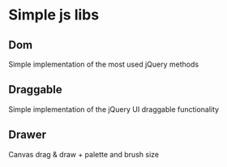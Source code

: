 # Simple js libs

## Dom
Simple implementation of the most used jQuery methods

## Draggable
Simple implementation of the jQuery UI draggable functionality

## Drawer
Canvas drag & draw + palette and brush size
